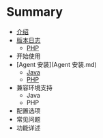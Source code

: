 # Summary

* [介绍](README.md)
* [版本日志](版本日志.md)
   * [PHP](php-release-notemd.md)
* 开始使用
* [Agent 安装](Agent 安装.md)
   * [Java](java-agent-install.md)
   * [PHP](php-agent-install.md)
* 兼容环境支持
   * Java
   * PHP
* 配置选项
* 常见问题
* 功能详述

